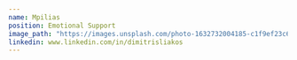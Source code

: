 ```yaml
---
name: Mpilias
position: Emotional Support
image_path: "https://images.unsplash.com/photo-1632732004185-c1f9ef23c6ea?ixlib=rb-4.0.3&ixid=M3wxMjA3fDB8MHxwaG90by1wYWdlfHx8fGVufDB8fHx8fA%3D%3D&auto=format&fit=crop&w=1470&q=80"
linkedin: www.linkedin.com/in/dimitrisliakos
---
```

